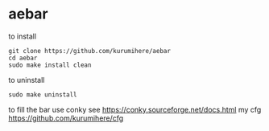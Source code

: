 # aebar
to install
````
git clone https://github.com/kurumihere/aebar
cd aebar
sudo make install clean
````
to uninstall
````
sudo make uninstall
````
to fill the bar use conky see https://conky.sourceforge.net/docs.html
my cfg https://github.com/kurumihere/cfg
